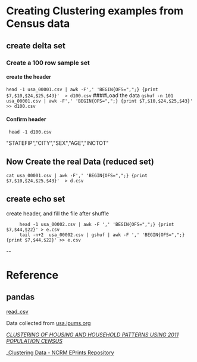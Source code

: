 # Creating Clustering examples from Census data

## create delta set

### Create a 100 row sample set

#### create the header
```head -1 usa_00001.csv | awk -F',' 'BEGIN{OFS=",";} {print $7,$10,$24,$25,$43}'  > d100.csv```
####Load the data 
 ```gshuf -n 101 usa_00001.csv | awk -F',' 'BEGIN{OFS=",";} {print $7,$10,$24,$25,$43}'  >> d100.csv```
#### Confirm header 
``` head -1 d100.csv```

"STATEFIP","CITY","SEX","AGE","INCTOT"

## Now Create the real Data (reduced set)
```cat usa_00001.csv | awk -F',' 'BEGIN{OFS=",";} {print $7,$10,$24,$25,$43}'  > d.csv```




##  create echo set
create header, and fill the file after shuffle
``` 
     head -1 usa_00002.csv | awk -F ',' 'BEGIN{OFS=",";} {print $7,$44,$22}' > e.csv
     tail -n+2  usa_00002.csv | gshuf | awk -F ',' 'BEGIN{OFS=",";} {print $7,$44,$22}' >> e.csv
```
--



# Reference

## pandas 

[read_csv](http://pandas.pydata.org/pandas-docs/stable/io.html)

Data collected from [usa.ipums.org](https://usa.ipums.org/usa/)

_[CLUSTERING OF HOUSING AND HOUSEHOLD
PATTERNS USING 2011 POPULATION CENSUS](http://citeseerx.ist.psu.edu/viewdoc/download?doi=10.1.1.831.8660&rep=rep1&type=pdf)_

_[Clustering Data - NCRM EPrints Repository](http://eprints.ncrm.ac.uk/247/1/Vickers_ESRC_RM.ppt)